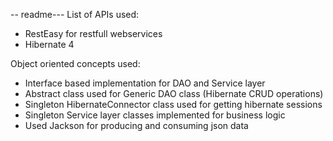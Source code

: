 -- readme---
List of APIs used:

- RestEasy for restfull webservices
- Hibernate 4

Object oriented concepts used:
-	Interface based implementation for DAO and Service layer
-	Abstract class used for Generic DAO class (Hibernate CRUD operations)
-	Singleton HibernateConnector class used for getting hibernate sessions
-	Singleton Service layer classes implemented for business logic
-	Used Jackson for producing and consuming json data
